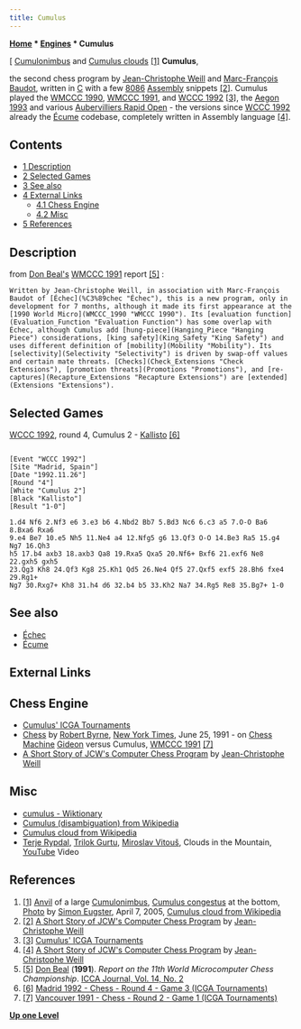 ```yaml
---
title: Cumulus
---
```

**[Home](Home "Home") * [Engines](Engines "Engines") * Cumulus**

\[ [Cumulonimbus](https://en.wikipedia.org/wiki/Cumulonimbus_cloud) and [Cumulus clouds](https://en.wikipedia.org/wiki/Cumulus_mediocris) <a id="cite-note-1" href="#cite-ref-1">[1]</a>
**Cumulus**,

the second chess program by [Jean-Christophe Weill](Jean-Christophe_Weill "Jean-Christophe Weill") and [Marc-François Baudot](Marc-Fran%C3%A7ois_Baudot "Marc-François Baudot"), written in [C](C "C") with a few [8086](8086 "8086") [Assembly](Assembly "Assembly") snippets <a id="cite-note-2" href="#cite-ref-2">[2]</a>. Cumulus played the [WMCCC 1990](WMCCC_1990 "WMCCC 1990"), [WMCCC 1991](WMCCC_1991 "WMCCC 1991"), and [WCCC 1992](WCCC_1992 "WCCC 1992") <a id="cite-note-3" href="#cite-ref-3">[3]</a>, the [Aegon 1993](Aegon_1993 "Aegon 1993") and various [Aubervilliers Rapid Open](Aubervilliers_Rapid_Open "Aubervilliers Rapid Open") - the versions since [WCCC 1992](WCCC_1992 "WCCC 1992") already the [Écume](%C3%89cume "Écume") codebase, completely written in Assembly language <a id="cite-note-4" href="#cite-ref-4">[4]</a>.

## Contents

- [1 Description](#description)
- [2 Selected Games](#selected-games)
- [3 See also](#see-also)
- [4 External Links](#external-links)
  - [4.1 Chess Engine](#chess-engine)
  - [4.2 Misc](#misc)
- [5 References](#references)

## Description

from [Don Beal's](Don_Beal "Don Beal") [WMCCC 1991](WMCCC_1991 "WMCCC 1991") report <a id="cite-note-5" href="#cite-ref-5">[5]</a> :

```
Written by Jean-Christophe Weill, in association with Marc-François Baudot of [Échec](%C3%89chec "Échec"), this is a new program, only in development for 7 months, although it made its first appearance at the [1990 World Micro](WMCCC_1990 "WMCCC 1990"). Its [evaluation function](Evaluation_Function "Evaluation Function") has some overlap with Échec, although Cumulus add [hung-piece](Hanging_Piece "Hanging Piece") considerations, [king safety](King_Safety "King Safety") and uses different definition of [mobility](Mobility "Mobility"). Its [selectivity](Selectivity "Selectivity") is driven by swap-off values and certain mate threats. [Checks](Check_Extensions "Check Extensions"), [promotion threats](Promotions "Promotions"), and [re-captures](Recapture_Extensions "Recapture Extensions") are [extended](Extensions "Extensions"). 

```

## Selected Games

[WCCC 1992](WCCC_1992 "WCCC 1992"), round 4, Cumulus 2 - [Kallisto](Kallisto "Kallisto") <a id="cite-note-6" href="#cite-ref-6">[6]</a>

```

[Event "WCCC 1992"]
[Site "Madrid, Spain"]
[Date "1992.11.26"]
[Round "4"]
[White "Cumulus 2"]
[Black "Kallisto"]
[Result "1-0"]

1.d4 Nf6 2.Nf3 e6 3.e3 b6 4.Nbd2 Bb7 5.Bd3 Nc6 6.c3 a5 7.O-O Ba6 8.Bxa6 Rxa6 
9.e4 Be7 10.e5 Nh5 11.Ne4 a4 12.Nfg5 g6 13.Qf3 O-O 14.Be3 Ra5 15.g4 Ng7 16.Qh3 
h5 17.b4 axb3 18.axb3 Qa8 19.Rxa5 Qxa5 20.Nf6+ Bxf6 21.exf6 Ne8 22.gxh5 gxh5 
23.Qg3 Kh8 24.Qf3 Kg8 25.Kh1 Qd5 26.Ne4 Qf5 27.Qxf5 exf5 28.Bh6 fxe4 29.Rg1+ 
Ng7 30.Rxg7+ Kh8 31.h4 d6 32.b4 b5 33.Kh2 Na7 34.Rg5 Re8 35.Bg7+ 1-0

```

## See also

- [Échec](%C3%89chec "Échec")
- [Écume](%C3%89cume "Écume")

## External Links

## Chess Engine

- [Cumulus' ICGA Tournaments](https://www.game-ai-forum.org/icga-tournaments/program.php?id=225)
- [Chess](http://query.nytimes.com/gst/fullpage.html?res=9D0CE5DB103BF936A15755C0A967958260) by [Robert Byrne](https://en.wikipedia.org/wiki/Robert_Byrne), [New York Times](https://en.wikipedia.org/wiki/The_New_York_Times), June 25, 1991 - on [Chess Machine](ChessMachine "ChessMachine") [Gideon](Gideon "Gideon") versus Cumulus, [WMCCC 1991](WMCCC_1991 "WMCCC 1991") <a id="cite-note-7" href="#cite-ref-7">[7]</a>
- [A Short Story of JCW's Computer Chess Program](http://recherche.enac.fr/~weill/chess.html) by [Jean-Christophe Weill](Jean-Christophe_Weill "Jean-Christophe Weill")

## Misc

- [cumulus - Wiktionary](https://en.wiktionary.org/wiki/cumulus)
- [Cumulus (disambiguation) from Wikipedia](https://en.wikipedia.org/wiki/Cumulus_%28disambiguation%29)
- [Cumulus cloud from Wikipedia](https://en.wikipedia.org/wiki/Cumulus_cloud)
- [Terje Rypdal](Category:Terje_Rypdal "Category:Terje Rypdal"), [Trilok Gurtu](Category:Trilok_Gurtu "Category:Trilok Gurtu"), [Miroslav Vitouš](Category:Miroslav_Vitou%C5%A1 "Category:Miroslav Vitouš"), Clouds in the Mountain, [YouTube](https://en.wikipedia.org/wiki/YouTube) Video

## References

1. <a id="cite-ref-1" href="#cite-note-1">[1]</a> [Anvil](https://en.wikipedia.org/wiki/Anvil) of a large [Cumulonimbus](https://en.wikipedia.org/wiki/Cumulonimbus_cloud), [Cumulus congestus](https://en.wikipedia.org/wiki/Cumulus_congestus_cloud) at the bottom, [Photo](https://commons.wikimedia.org/wiki/File:Anvil_of_Cumulonimbus_and_Cu_con.JPG) by [Simon Eugster](https://commons.wikimedia.org/wiki/User:LivingShadow), April 7, 2005, [Cumulus cloud from Wikipedia](https://en.wikipedia.org/wiki/Cumulus_cloud)
1. <a id="cite-ref-2" href="#cite-note-2">[2]</a> [A Short Story of JCW's Computer Chess Program](http://recherche.enac.fr/~weill/chess.html) by [Jean-Christophe Weill](Jean-Christophe_Weill "Jean-Christophe Weill")
1. <a id="cite-ref-3" href="#cite-note-3">[3]</a>  [Cumulus' ICGA Tournaments](https://www.game-ai-forum.org/icga-tournaments/program.php?id=225)
1. <a id="cite-ref-4" href="#cite-note-4">[4]</a> [A Short Story of JCW's Computer Chess Program](http://recherche.enac.fr/~weill/chess.html) by [Jean-Christophe Weill](Jean-Christophe_Weill "Jean-Christophe Weill")
1. <a id="cite-ref-5" href="#cite-note-5">[5]</a> [Don Beal](Don_Beal "Don Beal") (**1991**). *Report on the 11th World Microcomputer Chess Championship*. [ICCA Journal, Vol. 14, No. 2](ICGA_Journal#14_2 "ICGA Journal")
1. <a id="cite-ref-6" href="#cite-note-6">[6]</a> [Madrid 1992 - Chess - Round 4 - Game 3 (ICGA Tournaments)](https://www.game-ai-forum.org/icga-tournaments/round.php?tournament=58&round=4&id=3)
1. <a id="cite-ref-7" href="#cite-note-7">[7]</a> [Vancouver 1991 - Chess - Round 2 - Game 1 (ICGA Tournaments)](https://www.game-ai-forum.org/icga-tournaments/round.php?tournament=59&round=2&id=1)

**[Up one Level](Engines "Engines")**

